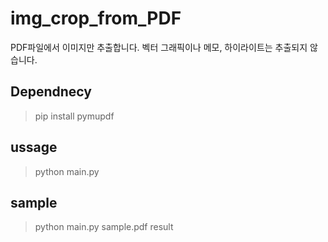 # img_crop_from_PDF
PDF파일에서 이미지만 추출합니다.
벡터 그래픽이나 메모, 하이라이트는 추출되지 않습니다.


## Dependnecy
> pip install pymupdf


## ussage
> python main.py <pdf file to extract> <output directory>

## sample
> python main.py sample.pdf result
